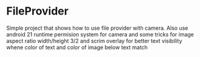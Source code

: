 # FileProvider
Simple project that shows how to use file provider with camera.
Also use android 21 runtime permision system for camera and some tricks
for image aspect ratio width/height 3/2 and scrim overlay for better
text visibility whene color of text and color of image below text match
